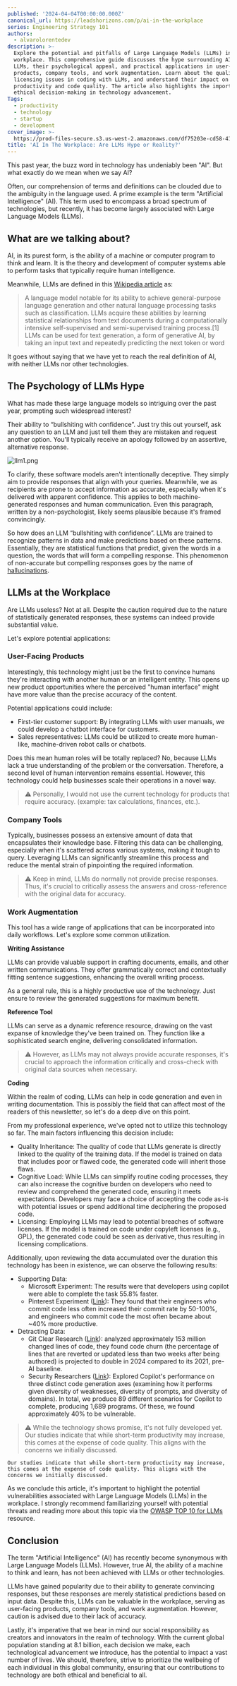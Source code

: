 ```yaml
---
published: '2024-04-04T00:00:00.000Z'
canonical_url: https://leadshorizons.com/p/ai-in-the-workplace
series: Engineering Strategy 101
authors:
  - alvarolorentedev
description: >-
  Explore the potential and pitfalls of Large Language Models (LLMs) in the
  workplace. This comprehensive guide discusses the hype surrounding AI and
  LLMs, their psychological appeal, and practical applications in user-facing
  products, company tools, and work augmentation. Learn about the quality and
  licensing issues in coding with LLMs, and understand their impact on
  productivity and code quality. The article also highlights the importance of
  ethical decision-making in technology advancement.
Tags:
  - productivity
  - technology
  - startup
  - development
cover_image: >-
  https://prod-files-secure.s3.us-west-2.amazonaws.com/df75203e-cd58-41eb-8339-d5bf4288eb0e/5695fb01-7665-42a8-9ec5-5f3400222df3/bearly-generated-image-PCT6BW.png?X-Amz-Algorithm=AWS4-HMAC-SHA256&X-Amz-Content-Sha256=UNSIGNED-PAYLOAD&X-Amz-Credential=ASIAZI2LB4665C7LU6JZ%2F20250730%2Fus-west-2%2Fs3%2Faws4_request&X-Amz-Date=20250730T211705Z&X-Amz-Expires=3600&X-Amz-Security-Token=IQoJb3JpZ2luX2VjEJ3%2F%2F%2F%2F%2F%2F%2F%2F%2F%2FwEaCXVzLXdlc3QtMiJIMEYCIQCIALqmJfPRQeEjelj3V9gpLSKjbstnNjFAm5TKV7LrbwIhAKXt3v%2F8Na39PRIFWCNjddERKKHMu4zUEYskhWwM0oDvKogECMb%2F%2F%2F%2F%2F%2F%2F%2F%2F%2FwEQABoMNjM3NDIzMTgzODA1IgxqkCRkFjiIGKH3Nn4q3ANrEbSdNmQ6stYV2Ssyb6lX6JQ%2BmKbV1GKpjftM0p2yp8%2FuUePIVfUizuNDEDDibKYuC9QfpYOe5kY4dvoREOGIAUV6PwtyvobGrFmvNmjf6kf15tU9ER7j4i%2Bqwww0i3XnDqDW6PK5JlB93g582gDth5VBGa%2B5DJqJPY1%2B3T%2BRAtGuOQE7RRNXiUcJvLONPoCSWwhPadLFy0tYZwrxEQbi%2B%2F6wtvqXgwwdnb3TxiGCYqfGIMb4fwM9lID%2B%2F%2Fwoxo2vs14iSaGrg57tPLH8T0D6EB%2BOp80bdKQGE40W8rx3sdcUf0LmWd5QQFC4ytWI2%2BBK2Rbj3ftsV24nAZ6TpL0LFNudm0yx%2BfCMNcXnFnQNYQcfX%2F4mkTBQGXMVVoh2fv9IOsvoRNtNott5oMi1t9MgJ4es1UXXypDiA45y5iaU8c%2BRMjYam%2BPD1bI2Z%2Bg%2BIWyryiTnhDVE9LoHA%2BQuRg5wv9Kdy0qC5dmsjK9BJdHzP9FBpnF46kGzi%2BLVGRR0nwf8CaNxnjZ9ga3nNWA%2FXoVfU68RD7idu1q6UzEOLHSBHumVpjnP643UsjHULWPp0tZ9sgnJXPT5dAzfPwJB8Ipwgpy9%2Bs5lswFmOcbcODzfDVENLDmNyQ6SuNqWUDCajarEBjqkAWgtDENa9AHuWgSncfL2eu7ilizHUgViyegePMgAFyBvvno1QbEePTkSQGm%2FoUAWkk3%2Fi9rR6Woc8CWmwQ5BX80PnIoCpQklLQUhtYMLfHRwRUcEJlDegrkFghygftXmCVbos2O9EuWhHPidXCxlPPOp%2FkEC%2BOE5Pz9gMQnYmKSoTTl%2FhXHqr0gKOqGZeBR9rN3lG8iWUP8qPpxdIDBI96v6ZxoN&X-Amz-Signature=1da8823e673edac46e9ebe9ebfbfc1ae958c50893938af6c881b06758decc51c&X-Amz-SignedHeaders=host&x-amz-checksum-mode=ENABLED&x-id=GetObject
title: 'AI In The Workplace: Are LLMs Hype or Reality?'
---
```


This past year, the buzz word in technology has undeniably been "AI". But what exactly do we mean when we say AI?


Often, our comprehension of terms and definitions can be clouded due to the ambiguity in the language used. A prime example is the term "Artificial Intelligence" (AI). This term used to encompass a broad spectrum of technologies, but recently, it has become largely associated with Large Language Models (LLMs).


## What are we talking about?


AI, in its purest form, is the ability of a machine or computer program to think and learn. It is the theory and development of computer systems able to perform tasks that typically require human intelligence. 


Meanwhile, LLMs are defined in this [Wikipedia article](https://en.wikipedia.org/wiki/Large_language_model) as: 


> A language model notable for its ability to achieve general-purpose language generation and other natural language processing tasks such as classification. LLMs acquire these abilities by learning statistical relationships from text documents during a computationally intensive self-supervised and semi-supervised training process.[1] LLMs can be used for text generation, a form of generative AI, by taking an input text and repeatedly predicting the next token or word


It goes without saying that we have yet to reach the real definition of AI, with neither LLMs nor other technologies.


## The Psychology of LLMs Hype


What has made these large language models so intriguing over the past year, prompting such widespread interest?


Their ability to “bullshiting with confidence”. Just try this out yourself, ask any question to an LLM and just tell them they are mistaken and request another option. You'll typically receive an apology followed by an assertive, alternative response.


![llm1.png](https://prod-files-secure.s3.us-west-2.amazonaws.com/df75203e-cd58-41eb-8339-d5bf4288eb0e/702b745b-8e9a-437c-a8ee-92063ef1b0c2/llm1.png?X-Amz-Algorithm=AWS4-HMAC-SHA256&X-Amz-Content-Sha256=UNSIGNED-PAYLOAD&X-Amz-Credential=ASIAZI2LB466W7IPXC2P%2F20250730%2Fus-west-2%2Fs3%2Faws4_request&X-Amz-Date=20250730T211705Z&X-Amz-Expires=3600&X-Amz-Security-Token=IQoJb3JpZ2luX2VjEJz%2F%2F%2F%2F%2F%2F%2F%2F%2F%2FwEaCXVzLXdlc3QtMiJHMEUCIFpGXwi7KXDYHCAv450rHdjsBTt9GlL1QjKOxvuFZNTTAiEAo58Ec5xTJVoxJyeGaa%2F1vRR7PXUb3e8hSe2MlZ2ZA6AqiAQIxf%2F%2F%2F%2F%2F%2F%2F%2F%2F%2FARAAGgw2Mzc0MjMxODM4MDUiDExpvYSqSs3tOgcAGSrcA2%2F7ep9wBr3%2FojnNda3DwJsfkgjui5gnumEsO9WnkHv6pbPHU4r7hoZc9Uy6QddFag%2Bu7apuzeAGz1EBzuL2NpXgunwxDlRf0NXFkE566%2F3R6c390LfMj8lR5E81EQIAtfTwLLJyqLLdZ6vaCq9t2evlP3FliCxEQm9aQOnMR5f3bVhH%2FK2bGGuBWaQUX%2BJjJH%2BRk6U%2BcYNaVOvy1N6d6ulYQCny30cHFrr1VeeQCmYBLdfSB2od6%2B%2BEOLGUosVC5XhK%2F4BkCHQaTSCIRw5Qf2hMA%2BiXUUHG5Nzd2%2BnwqOMi1%2FIF%2FzXl4PwRqh%2FAp7GBYs2%2BaU8a4rNOFVAhcxfh6g0Ddt7sSfJLM5gJ9T6X4lNESj5raeG%2F95riXCU9Z3Hm4zLWvUDtnicJciX%2FvKaCIJ1wFx7AOZ8I%2BBeQYZ8JuFwtvUPaMnaHqwcdwikvOSwfKZ4QGlFXZ7Awx4GrpEz%2BKiXveyzxKkx3gQe67gtJw%2FhIfHIdBqdcVBjjVF9YCusdlvQyuIoXkWlfUYGx5QNwEh%2BaVE6PLn%2Fg2HZhZ4byhfQ3jEgpx8b0jxCkLr1Uvxa0EnYNj5a9awkwgw378bdlIRW03Uf2lVzBGgsWJhz0pam40MvIuos7JAD6owSIMM7oqcQGOqUBuOrinLRubRhN6CdBCvEVyRNoflzKcRO6jjJD%2B%2Fx1%2FMiTz4rJ1x%2BNSXaTKzIFh3lwgIre36r0dc7kE2jhsV188l1ddjfJpADSOR3E9VaBnNBTacR0hGa9hVnK8BirQ2N5Yo3jx4K7xRI544noWdIlbCegZd3rG%2FsZHa1Cf0mITXnruIcCFUkU9Wsr1QZlGyhrvvFNv2dktefsqMd9z2s%2F8rYOzotU&X-Amz-Signature=57805cdda0e1cac9fdddf2c5f1f979a829ef6be5058958dacbb60aa0ee4dab18&X-Amz-SignedHeaders=host&x-amz-checksum-mode=ENABLED&x-id=GetObject)


To clarify, these software models aren't intentionally deceptive. They simply aim to provide responses that align with your queries. Meanwhile, we as recipients are prone to accept information as accurate, especially when it's delivered with apparent confidence. This applies to both machine-generated responses and human communication. Even this paragraph, written by a non-psychologist, likely seems plausible because it's framed convincingly.


So how does an LLM “bullshiting with confidence”. LLMs are trained to recognize patterns in data and make predictions based on these patterns. Essentially, they are statistical functions that predict, given the words in a question, the words that will form a compelling response. This phenomenon of non-accurate but compelling responses goes by the name of [hallucinations](https://en.wikipedia.org/wiki/Hallucination_(artificial_intelligence)).


## LLMs at the Workplace


Are LLMs useless? Not at all. Despite the caution required due to the nature of statistically generated responses, these systems can indeed provide substantial value.


Let's explore potential applications:


### User-Facing Products


Interestingly, this technology might just be the first to convince humans they're interacting with another human or an intelligent entity. This opens up new product opportunities where the perceived "human interface" might have more value than the precise accuracy of the content.


Potential applications could include:

- First-tier customer support: By integrating LLMs with user manuals, we could develop a chatbot interface for customers.
- Sales representatives: LLMs could be utilized to create more human-like, machine-driven robot calls or chatbots.

Does this mean human roles will be totally replaced? No, because LLMs lack a true understanding of the problem or the conversation. Therefore, a second level of human intervention remains essential. However, this technology could help businesses scale their operations in a novel way.


> ⚠️ Personally, I would not use the current technology for products that require accuracy. (example: tax calculations, finances, etc.).


### Company Tools 


Typically, businesses possess an extensive amount of data that encapsulates their knowledge base. Filtering this data can be challenging, especially when it's scattered across various systems, making it tough to query. Leveraging LLMs can significantly streamline this process and reduce the mental strain of pinpointing the required information.


> ⚠️ Keep in mind, LLMs do normally not provide precise responses. Thus, it's crucial to critically assess the answers and cross-reference with the original data for accuracy.


### Work Augmentation


This tool has a wide range of applications that can be incorporated into daily workflows. Let's explore some common utilization.


**Writing Assistance**


LLMs can provide valuable support in crafting documents, emails, and other written communications. They offer grammatically correct and contextually fitting sentence suggestions, enhancing the overall writing process.


As a general rule, this is a highly productive use of the technology. Just ensure to review the generated suggestions for maximum benefit.


**Reference Tool**


LLMs can serve as a dynamic reference resource, drawing on the vast expanse of knowledge they've been trained on. They function like a sophisticated search engine, delivering consolidated information.


> ⚠️ However, as LLMs may not always provide accurate responses, it's crucial to approach the information critically and cross-check with original data sources when necessary.


**Coding**


Within the realm of coding, LLMs can help in code generation and even in writing documentation. This is possibly the field that can affect most of the readers of this newsletter, so let's do a deep dive on this point.


From my professional experience, we've opted not to utilize this technology so far. The main factors influencing this decision include:

- Quality Inheritance: The quality of code that LLMs generate is directly linked to the quality of the training data. If the model is trained on data that includes poor or flawed code, the generated code will inherit those flaws.
- Cognitive Load: While LLMs can simplify routine coding processes, they can also increase the cognitive burden on developers who need to review and comprehend the generated code, ensuring it meets expectations. Developers may face a choice of accepting the code as-is with potential issues or spend additional time deciphering the proposed code.
- Licensing: Employing LLMs may lead to potential breaches of software licenses. If the model is trained on code under copyleft licenses (e.g., GPL), the generated code could be seen as derivative, thus resulting in licensing complications.

Additionally, upon reviewing the data accumulated over the duration this technology has been in existence, we can observe the following results:

- Supporting Data:
	- Microsoft Experiment: The results were that developers using copilot were able to complete the task 55.8% faster.
	- Pinterest  Experiment ([Link](https://www.youtube.com/watch?v=70Rc4wJRluA&t=1032s)):  They found that their engineers who commit code less often increased their commit rate by 50-100%, and engineers who commit code the most often became about ~40% more productive.
- Detracting Data:
	- Git Clear Research ([Link](https://www.gitclear.com/coding_on_copilot_data_shows_ais_downward_pressure_on_code_quality)): analyzed approximately 153 million changed lines of code, they found code churn (the percentage of lines that are reverted or updated less than two weeks after being authored) is projected to double in 2024 compared to its 2021, pre-AI baseline.
	- Security Researchers ([Link](https://www.theregister.com/2021/08/25/github_copilot_study/)): Explored Copilot's performance on three distinct code generation axes (examining how it performs given diversity of weaknesses, diversity of prompts, and diversity of domains). In total, we produce 89 different scenarios for Copilot to complete, producing 1,689 programs. Of these, we found approximately 40% to be vulnerable.

> ⚠️ While the technology shows promise, it's not fully developed yet.  
> Our studies indicate that while short-term productivity may increase, this comes at the expense of code quality. This aligns with the concerns we initially discussed.


	Our studies indicate that while short-term productivity may increase, this comes at the expense of code quality. This aligns with the concerns we initially discussed.


As we conclude this article, it's important to highlight the potential vulnerabilities associated with Large Language Models (LLMs) in the workplace. I strongly recommend familiarizing yourself with potential threats and reading more about this topic via the [OWASP TOP 10 for LLMs](https://owasp.org/www-project-top-10-for-large-language-model-applications/assets/PDF/OWASP-Top-10-for-LLMs-2023-slides-v1_0.pdf) resource.


## Conclusion


The term "Artificial Intelligence" (AI) has recently become synonymous with Large Language Models (LLMs). However, true AI, the ability of a machine to think and learn, has not been achieved with LLMs or other technologies. 

LLMs have gained popularity due to their ability to generate convincing responses, but these responses are merely statistical predictions based on input data. Despite this, LLMs can be valuable in the workplace, serving as user-facing products, company tools, and work augmentation. However, caution is advised due to their lack of accuracy. 


Lastly, it's imperative that we bear in mind our social responsibility as creators and innovators in the realm of technology. With the current global population standing at 8.1 billion, each decision we make, each technological advancement we introduce, has the potential to impact a vast number of lives. We should, therefore, strive to prioritize the wellbeing of each individual in this global community, ensuring that our contributions to technology are both ethical and beneficial to all.

